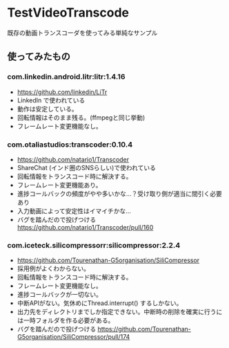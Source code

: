 # TestVideoTranscode
既存の動画トランスコーダを使ってみる単純なサンプル

## 使ってみたもの

### com.linkedin.android.litr:litr:1.4.16
- https://github.com/linkedin/LiTr
- LinkedIn で使われている
- 動作は安定している。
- 回転情報はそのまま残る。(ffmpegと同じ挙動)
- フレームレート変更機能なし。
### com.otaliastudios:transcoder:0.10.4
- https://github.com/natario1/Transcoder
- ShareChat (インド圏のSNSらしい)で使われている
- 回転情報をトランスコード時に解決する。
- フレームレート変更機能あり。
- 進捗コールバックの頻度がやや多いかな…？受け取り側が適当に間引く必要あり
- 入力動画によって安定性はイマイチかな…
- バグを踏んだので投げつける https://github.com/natario1/Transcoder/pull/160
### com.iceteck.silicompressorr:silicompressor:2.2.4
- https://github.com/Tourenathan-G5organisation/SiliCompressor
- 採用例がよくわからない。
- 回転情報をトランスコード時に解決する。
- フレームレート変更機能なし。
- 進捗コールバックが一切ない。
- 中断APIがない。気休めにThread.interrupt() するしかない。
- 出力先をディレクトリまでしか指定できない。中断時の削除を確実に行うには一時フォルダを作る必要がある。
- バグを踏んだので投げつける https://github.com/Tourenathan-G5organisation/SiliCompressor/pull/174
